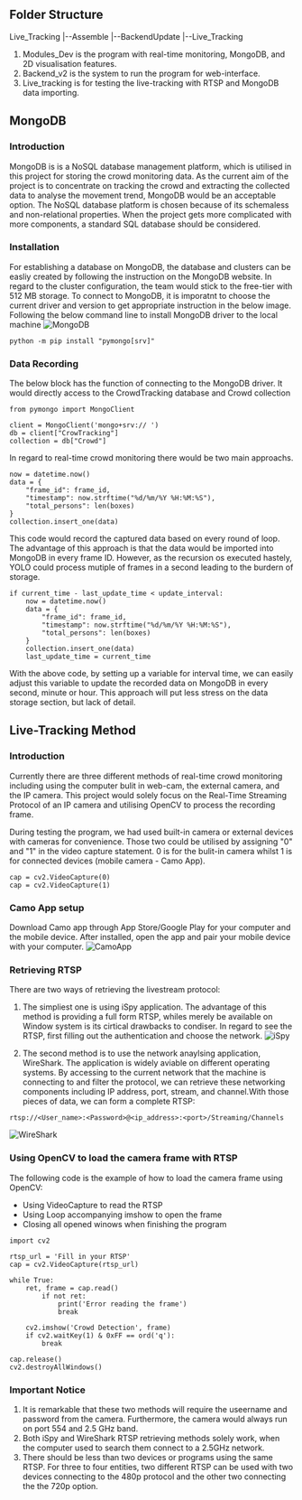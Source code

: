 ## Folder Structure

Live_Tracking
|--Assemble
|--BackendUpdate
|--Live_Tracking

1. Modules_Dev is the program with real-time monitoring, MongoDB, and 2D visualisation features.
2. Backend_v2 is the system to run the program for web-interface.
3. Live_tracking is for testing the live-tracking with RTSP and MongoDB data importing.

## MongoDB

### Introduction

MongoDB is is a NoSQL database management platform, which is utilised in this project for storing the crowd monitoring data. As the current aim of the project is to concentrate on tracking the crowd and extracting the collected data to analyse the movement trend, MongoDB would be an acceptable option. The NoSQL database platform is chosen because of its schemaless and non-relational properties. When the project gets more complicated with more components, a standard SQL database should be considered.

### Installation

For establishing a database on MongoDB, the database and clusters can be easliy created by following the instruction on the MongoDB website. In regard to the cluster configuration, the team would stick to the free-tier with 512 MB storage.
To connect to MongoDB, it is imporatnt to choose the current driver and version to get appropriate instruction in the below image.
Following the below command line to install MongoDB driver to the local machine
![MongoDB](MongoDBConnect.png)

```
python -m pip install "pymongo[srv]"
```

### Data Recording

The below block has the function of connecting to the MongoDB driver.
It would directly access to the CrowdTracking database and Crowd collection

```
from pymongo import MongoClient

client = MongoClient('mongo+srv:// ')
db = client["CrowTracking"]
collection = db["Crowd"]
```

In regard to real-time crowd monitoring there would be two main approachs.

```
now = datetime.now()
data = {
    "frame_id": frame_id,
    "timestamp": now.strftime("%d/%m/%Y %H:%M:%S"),
    "total_persons": len(boxes)
}
collection.insert_one(data)
```

This code would record the captured data based on every round of loop. The advantage of this approach is that the data would be imported into MongoDB in every frame ID. However, as the recursion os executed hastely, YOLO could process mutiple of frames in a second leading to the burdern of storage.

```
if current_time - last_update_time < update_interval:
    now = datetime.now()
    data = {
        "frame_id": frame_id,
        "timestamp": now.strftime("%d/%m/%Y %H:%M:%S"),
        "total_persons": len(boxes)
    }
    collection.insert_one(data)
    last_update_time = current_time
```

With the above code, by setting up a variable for interval time, we can easily adjust this variable to update the recorded data on MongoDB in every second, minute or hour. This approach will put less stress on the data storage section, but lack of detail.

## Live-Tracking Method

### Introduction

Currently there are three different methods of real-time crowd monitoring including using the computer bulit in web-cam, the external camera, and the IP camera. This project would solely focus on the Real-Time Streaming Protocol of an IP camera and utilising OpenCV to process the recording frame.

During testing the program, we had used built-in camera or external devices with cameras for convenience. Those two could be utilised by assigning "0" and "1" in the video capture statement. 0 is for the bulit-in camera whilst 1 is for connected devices (mobile camera - Camo App).

```
cap = cv2.VideoCapture(0)
cap = cv2.VideoCapture(1)
```
### Camo App setup
Download Camo app through App Store/Google Play for your computer and the mobile device. After installed, open the app and pair your mobile device with your computer.
    ![CamoApp](Camo.png)

### Retrieving RTSP

There are two ways of retrieving the livestream protocol:

1. The simpliest one is using iSpy application. The advantage of this method is providing a full form RTSP, whiles merely be available on Window system is its cirtical drawbacks to condiser. In regard to see the RTSP, first filling out the authentication and choose the network.
   ![iSpy](iSpy.png)

2. The second method is to use the network anaylsing application, WireShark. The application is widely aviable on different operating systems. By accessing to the current network that the machine is connecting to and filter the protocol, we can retrieve these networking components including IP address, port, stream, and channel.With those pieces of data, we can form a complete RTSP:

```
rtsp://<User_name>:<Password>@<ip_address>:<port>/Streaming/Channels
```

![WireShark](WireShark.png)

### Using OpenCV to load the camera frame with RTSP

The following code is the example of how to load the camera frame using OpenCV:

- Using VideoCapture to read the RTSP
- Using Loop accompanying imshow to open the frame
- Closing all opened winows when finishing the program

```
import cv2

rtsp_url = 'Fill in your RTSP'
cap = cv2.VideoCapture(rtsp_url)

while True:
    ret, frame = cap.read()
        if not ret:
            print('Error reading the frame')
            break

    cv2.imshow('Crowd Detection', frame)
    if cv2.waitKey(1) & 0xFF == ord('q'):
        break

cap.release()
cv2.destroyAllWindows()
```

### Important Notice

1. It is remarkable that these two methods will require the useername and password from the camera. Furthermore, the camera would always run on port 554 and 2.5 GHz band.
2. Both iSpy and WireShark RTSP retrieving methods solely work, when the computer used to search them connect to a 2.5GHz network.
3. There should be less than two devices or programs using the same RTSP. For three to four entities, two different RTSP can be used with two devices connecting to the 480p protocol and the other two connecting the the 720p option.
